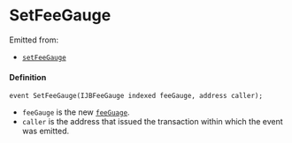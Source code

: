 # SetFeeGauge

Emitted from:

* [`setFeeGauge`](/dev/api/v2/contracts/or-payment-terminals/or-abstract/jbpayoutredemptionpaymentterminal/write/setfeegauge.md)

#### Definition

```
event SetFeeGauge(IJBFeeGauge indexed feeGauge, address caller);
```

* `feeGauge` is the new [`feeGuage`](/dev/api/v2/interfaces/ijbfeegauge.md).
* `caller` is the address that issued the transaction within which the event was emitted.
